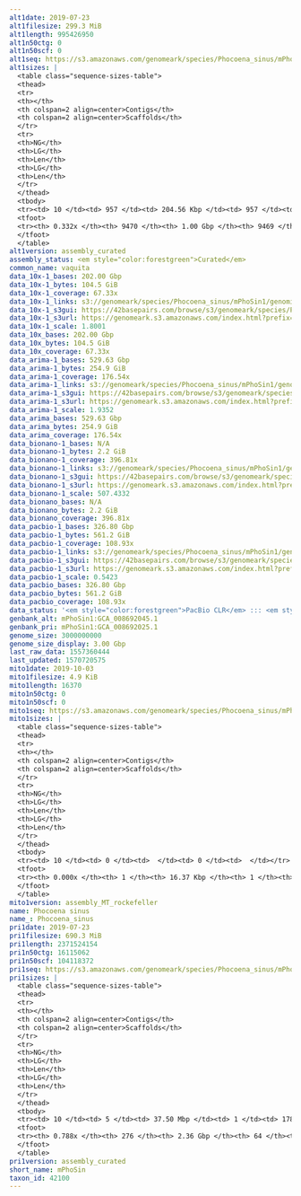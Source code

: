 ```yaml
---
alt1date: 2019-07-23
alt1filesize: 299.3 MiB
alt1length: 995426950
alt1n50ctg: 0
alt1n50scf: 0
alt1seq: https://s3.amazonaws.com/genomeark/species/Phocoena_sinus/mPhoSin1/assembly_curated/mPhoSin1.alt.cur.20190723.fasta.gz
alt1sizes: |
  <table class="sequence-sizes-table">
  <thead>
  <tr>
  <th></th>
  <th colspan=2 align=center>Contigs</th>
  <th colspan=2 align=center>Scaffolds</th>
  </tr>
  <tr>
  <th>NG</th>
  <th>LG</th>
  <th>Len</th>
  <th>LG</th>
  <th>Len</th>
  </tr>
  </thead>
  <tbody>
  <tr><td> 10 </td><td> 957 </td><td> 204.56 Kbp </td><td> 957 </td><td> 204.56 Kbp </td></tr>  <tr><td> 20 </td><td> 2973 </td><td> 111.85 Kbp </td><td> 2973 </td><td> 111.85 Kbp </td></tr>  <tr><td> 30 </td><td> 6946 </td><td> 50.89 Kbp </td><td> 6946 </td><td> 50.89 Kbp </td></tr>  <tr><td> 40 </td><td> 0 </td><td>  </td><td> 0 </td><td>  </td></tr>  <tr style="background-color:#cccccc;"><td> 50 </td><td> 0 </td><td>  </td><td> 0 </td><td>  </td></tr>  <tr><td> 60 </td><td> 0 </td><td>  </td><td> 0 </td><td>  </td></tr>  <tr><td> 70 </td><td> 0 </td><td>  </td><td> 0 </td><td>  </td></tr>  <tr><td> 80 </td><td> 0 </td><td>  </td><td> 0 </td><td>  </td></tr>  <tr><td> 90 </td><td> 0 </td><td>  </td><td> 0 </td><td>  </td></tr>  <tr><td> 100 </td><td> 0 </td><td>  </td><td> 0 </td><td>  </td></tr>  </tbody>
  <tfoot>
  <tr><th> 0.332x </th><th> 9470 </th><th> 1.00 Gbp </th><th> 9469 </th><th> 1.00 Gbp </th></tr>
  </tfoot>
  </table>
alt1version: assembly_curated
assembly_status: <em style="color:forestgreen">Curated</em>
common_name: vaquita
data_10x-1_bases: 202.00 Gbp
data_10x-1_bytes: 104.5 GiB
data_10x-1_coverage: 67.33x
data_10x-1_links: s3://genomeark/species/Phocoena_sinus/mPhoSin1/genomic_data/10x/<br>
data_10x-1_s3gui: https://42basepairs.com/browse/s3/genomeark/species/Phocoena_sinus/mPhoSin1/genomic_data/10x/
data_10x-1_s3url: https://genomeark.s3.amazonaws.com/index.html?prefix=species/Phocoena_sinus/mPhoSin1/genomic_data/10x/
data_10x-1_scale: 1.8001
data_10x_bases: 202.00 Gbp
data_10x_bytes: 104.5 GiB
data_10x_coverage: 67.33x
data_arima-1_bases: 529.63 Gbp
data_arima-1_bytes: 254.9 GiB
data_arima-1_coverage: 176.54x
data_arima-1_links: s3://genomeark/species/Phocoena_sinus/mPhoSin1/genomic_data/arima/<br>
data_arima-1_s3gui: https://42basepairs.com/browse/s3/genomeark/species/Phocoena_sinus/mPhoSin1/genomic_data/arima/
data_arima-1_s3url: https://genomeark.s3.amazonaws.com/index.html?prefix=species/Phocoena_sinus/mPhoSin1/genomic_data/arima/
data_arima-1_scale: 1.9352
data_arima_bases: 529.63 Gbp
data_arima_bytes: 254.9 GiB
data_arima_coverage: 176.54x
data_bionano-1_bases: N/A
data_bionano-1_bytes: 2.2 GiB
data_bionano-1_coverage: 396.81x
data_bionano-1_links: s3://genomeark/species/Phocoena_sinus/mPhoSin1/genomic_data/bionano/<br>
data_bionano-1_s3gui: https://42basepairs.com/browse/s3/genomeark/species/Phocoena_sinus/mPhoSin1/genomic_data/bionano/
data_bionano-1_s3url: https://genomeark.s3.amazonaws.com/index.html?prefix=species/Phocoena_sinus/mPhoSin1/genomic_data/bionano/
data_bionano-1_scale: 507.4332
data_bionano_bases: N/A
data_bionano_bytes: 2.2 GiB
data_bionano_coverage: 396.81x
data_pacbio-1_bases: 326.80 Gbp
data_pacbio-1_bytes: 561.2 GiB
data_pacbio-1_coverage: 108.93x
data_pacbio-1_links: s3://genomeark/species/Phocoena_sinus/mPhoSin1/genomic_data/pacbio/<br>
data_pacbio-1_s3gui: https://42basepairs.com/browse/s3/genomeark/species/Phocoena_sinus/mPhoSin1/genomic_data/pacbio/
data_pacbio-1_s3url: https://genomeark.s3.amazonaws.com/index.html?prefix=species/Phocoena_sinus/mPhoSin1/genomic_data/pacbio/
data_pacbio-1_scale: 0.5423
data_pacbio_bases: 326.80 Gbp
data_pacbio_bytes: 561.2 GiB
data_pacbio_coverage: 108.93x
data_status: '<em style="color:forestgreen">PacBio CLR</em> ::: <em style="color:forestgreen">10x</em> ::: <em style="color:forestgreen">Arima</em>'
genbank_alt: mPhoSin1:GCA_008692045.1
genbank_pri: mPhoSin1:GCA_008692025.1
genome_size: 3000000000
genome_size_display: 3.00 Gbp
last_raw_data: 1557360444
last_updated: 1570720575
mito1date: 2019-10-03
mito1filesize: 4.9 KiB
mito1length: 16370
mito1n50ctg: 0
mito1n50scf: 0
mito1seq: https://s3.amazonaws.com/genomeark/species/Phocoena_sinus/mPhoSin1/assembly_MT_rockefeller/mPhoSin1.MT.20191003.fasta.gz
mito1sizes: |
  <table class="sequence-sizes-table">
  <thead>
  <tr>
  <th></th>
  <th colspan=2 align=center>Contigs</th>
  <th colspan=2 align=center>Scaffolds</th>
  </tr>
  <tr>
  <th>NG</th>
  <th>LG</th>
  <th>Len</th>
  <th>LG</th>
  <th>Len</th>
  </tr>
  </thead>
  <tbody>
  <tr><td> 10 </td><td> 0 </td><td>  </td><td> 0 </td><td>  </td></tr>  <tr><td> 20 </td><td> 0 </td><td>  </td><td> 0 </td><td>  </td></tr>  <tr><td> 30 </td><td> 0 </td><td>  </td><td> 0 </td><td>  </td></tr>  <tr><td> 40 </td><td> 0 </td><td>  </td><td> 0 </td><td>  </td></tr>  <tr style="background-color:#cccccc;"><td> 50 </td><td> 0 </td><td style="background-color:#ff8888;">  </td><td> 0 </td><td style="background-color:#ff8888;">  </td></tr>  <tr><td> 60 </td><td> 0 </td><td>  </td><td> 0 </td><td>  </td></tr>  <tr><td> 70 </td><td> 0 </td><td>  </td><td> 0 </td><td>  </td></tr>  <tr><td> 80 </td><td> 0 </td><td>  </td><td> 0 </td><td>  </td></tr>  <tr><td> 90 </td><td> 0 </td><td>  </td><td> 0 </td><td>  </td></tr>  <tr><td> 100 </td><td> 0 </td><td>  </td><td> 0 </td><td>  </td></tr>  </tbody>
  <tfoot>
  <tr><th> 0.000x </th><th> 1 </th><th> 16.37 Kbp </th><th> 1 </th><th> 16.37 Kbp </th></tr>
  </tfoot>
  </table>
mito1version: assembly_MT_rockefeller
name: Phocoena sinus
name_: Phocoena_sinus
pri1date: 2019-07-23
pri1filesize: 690.3 MiB
pri1length: 2371524154
pri1n50ctg: 16115062
pri1n50scf: 104118372
pri1seq: https://s3.amazonaws.com/genomeark/species/Phocoena_sinus/mPhoSin1/assembly_curated/mPhoSin1.pri.cur.20190723.fasta.gz
pri1sizes: |
  <table class="sequence-sizes-table">
  <thead>
  <tr>
  <th></th>
  <th colspan=2 align=center>Contigs</th>
  <th colspan=2 align=center>Scaffolds</th>
  </tr>
  <tr>
  <th>NG</th>
  <th>LG</th>
  <th>Len</th>
  <th>LG</th>
  <th>Len</th>
  </tr>
  </thead>
  <tbody>
  <tr><td> 10 </td><td> 5 </td><td> 37.50 Mbp </td><td> 1 </td><td> 178.56 Mbp </td></tr>  <tr><td> 20 </td><td> 15 </td><td> 30.57 Mbp </td><td> 3 </td><td> 146.13 Mbp </td></tr>  <tr><td> 30 </td><td> 26 </td><td> 24.60 Mbp </td><td> 5 </td><td> 131.66 Mbp </td></tr>  <tr><td> 40 </td><td> 39 </td><td> 19.98 Mbp </td><td> 8 </td><td> 110.41 Mbp </td></tr>  <tr style="background-color:#cccccc;"><td> 50 </td><td> 55 </td><td style="background-color:#88ff88;"> 16.12 Mbp </td><td> 10 </td><td style="background-color:#88ff88;"> 104.12 Mbp </td></tr>  <tr><td> 60 </td><td> 76 </td><td> 12.35 Mbp </td><td> 14 </td><td> 89.76 Mbp </td></tr>  <tr><td> 70 </td><td> 106 </td><td> 7.41 Mbp </td><td> 17 </td><td> 79.89 Mbp </td></tr>  <tr><td> 80 </td><td> 0 </td><td>  </td><td> 0 </td><td>  </td></tr>  <tr><td> 90 </td><td> 0 </td><td>  </td><td> 0 </td><td>  </td></tr>  <tr><td> 100 </td><td> 0 </td><td>  </td><td> 0 </td><td>  </td></tr>  </tbody>
  <tfoot>
  <tr><th> 0.788x </th><th> 276 </th><th> 2.36 Gbp </th><th> 64 </th><th> 2.37 Gbp </th></tr>
  </tfoot>
  </table>
pri1version: assembly_curated
short_name: mPhoSin
taxon_id: 42100
---
```

